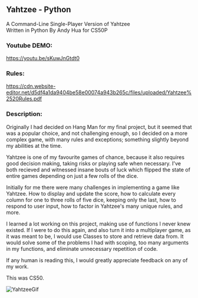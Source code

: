 ## Yahtzee - Python

A Command-Line Single-Player Version of Yahtzee  
Written in Python By Andy Hua for CS50P

### Youtube DEMO:

https://youtu.be/sKuwJnGtdt0

### Rules:

https://cdn.website-editor.net/d5df4a1da9404be58e00074a943b265c/files/uploaded/Yahtzee%2520Rules.pdf

### Description:

Originally I had decided on Hang Man for my final project, but it seemed that was a popular choice, and not challenging enough, so I decided on a more complex game, with many rules and exceptions; something slightly beyond my abilities at the time.

Yahtzee is one of my favourite games of chance, because it also requires good decision making, taking risks or playing safe when necessary. I've both recieved and witnessed insane bouts of luck which flipped the state of entire games depending on just a few rolls of the dice.

Initially for me there were many challenges in implementing a game like Yahtzee. How to display and update the score, how to calculate every column for one to three rolls of five dice, keeping only the last, how to respond to user input, how to factor in Yahtzee's many unique rules, and more.

I learned a lot working on this project, making use of functions I never knew existed. If I were to do this again, and also turn it into a multiplayer game, as it was meant to be, I would use Classes to store and retrieve data from. It would solve some of the problems I had with scoping, too many arguments in my functions, and eliminate unnecessary repetition of code.

If any human is reading this, I would greatly appreciate feedback on any of my work.

This was CS50.

![YahtzeeGif](https://github.com/ahua1994/Yahtzee-Python/blob/master/YahtzeeInPython.gif)
